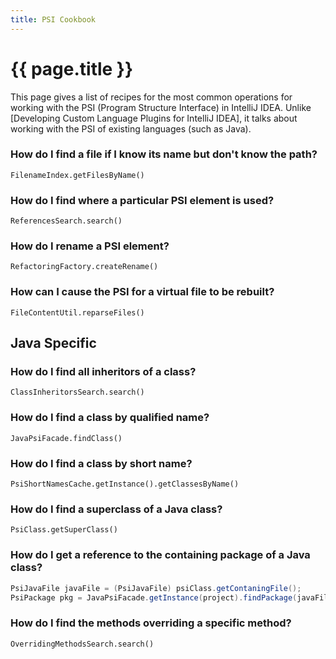 ```yaml
---
title: PSI Cookbook
---
```


<!--
INITIAL_SOURCE https://confluence.jetbrains.com/display/IDEADEV/PSI+Cookbook
-->

# {{ page.title }}

This page gives a list of recipes for the most common operations for working with the PSI (Program Structure Interface) in IntelliJ IDEA. Unlike [Developing Custom Language Plugins for IntelliJ IDEA], it talks about working with the PSI of existing languages (such as Java).

### How do I find a file if I know its name but don't know the path?

```FilenameIndex.getFilesByName()```

### How do I find where a particular PSI element is used?

```ReferencesSearch.search()```

### How do I rename a PSI element?

```RefactoringFactory.createRename()```

### How can I cause the PSI for a virtual file to be rebuilt?

```FileContentUtil.reparseFiles()```

## Java Specific

### How do I find all inheritors of a class?

```ClassInheritorsSearch.search()```

### How do I find a class by qualified name?

```JavaPsiFacade.findClass()```

### How do I find a class by short name?

```PsiShortNamesCache.getInstance().getClassesByName()```

### How do I find a superclass of a Java class?

```PsiClass.getSuperClass()```

### How do I get a reference to the containing package of a Java class?

```java
PsiJavaFile javaFile = (PsiJavaFile) psiClass.getContaningFile();
PsiPackage pkg = JavaPsiFacade.getInstance(project).findPackage(javaFile.getPackageName());
```

### How do I find the methods overriding a specific method?

```OverridingMethodsSearch.search()```
